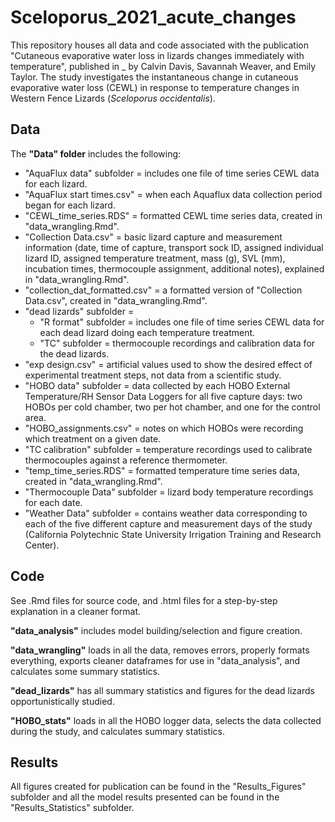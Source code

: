 # Sceloporus_2021_acute_changes

This repository houses all data and code associated with the publication "Cutaneous evaporative water loss in lizards changes immediately with temperature", published in _ by Calvin Davis, Savannah Weaver, and Emily Taylor. The study investigates the instantaneous change in cutaneous evaporative water loss (CEWL) in response to temperature changes in Western Fence Lizards (*Sceloporus occidentalis*).


## Data

The **"Data" folder** includes the following:

- "AquaFlux data" subfolder = includes one file of time series CEWL data for each lizard.
- "AquaFlux start times.csv" = when each Aquaflux data collection period began for each lizard.
- "CEWL_time_series.RDS" = formatted CEWL time series data, created in "data_wrangling.Rmd".
- "Collection Data.csv" = basic lizard capture and measurement information (date, time of capture, transport sock ID, assigned individual lizard ID, assigned temperature treatment, mass (g), SVL (mm), incubation times, thermocouple assignment, additional notes), explained in "data_wrangling.Rmd".
- "collection_dat_formatted.csv" = a formatted version of "Collection Data.csv", created in "data_wrangling.Rmd".
- "dead lizards" subfolder = 
  - "R format" subfolder = includes one file of time series CEWL data for each dead lizard doing each temperature treatment.
  - "TC" subfolder = thermocouple recordings and calibration data for the dead lizards.
- "exp design.csv" = artificial values used to show the desired effect of experimental treatment steps, not data from a scientific study.
- "HOBO data" subfolder = data collected by each HOBO External Temperature/RH Sensor Data Loggers for all five capture days: two HOBOs per cold chamber, two per hot chamber, and one for the control area.
- "HOBO_assignments.csv" = notes on which HOBOs were recording which treatment on a given date.
- "TC calibration" subfolder = temperature recordings used to calibrate thermocouples against a reference thermometer.
- "temp_time_series.RDS" = formatted temperature time series data, created in "data_wrangling.Rmd".
- "Thermocouple Data" subfolder = lizard body temperature recordings for each date.
- "Weather Data" subfolder = contains weather data corresponding to each of the five different capture and measurement days of the study (California Polytechnic State University Irrigation Training and Research Center).


## Code

See .Rmd files for source code, and .html files for a step-by-step explanation in a cleaner format.

**"data_analysis"** includes model building/selection and figure creation. 

**"data_wrangling"** loads in all the data, removes errors, properly formats everything, exports cleaner dataframes for use in "data_analysis", and calculates some summary statistics. 

**"dead_lizards"** has all summary statistics and figures for the dead lizards opportunistically studied.

**"HOBO_stats"** loads in all the HOBO logger data, selects the data collected during the study, and calculates summary statistics.


## Results

All figures created for publication can be found in the "Results_Figures" subfolder and all the model results presented can be found in the "Results_Statistics" subfolder.
